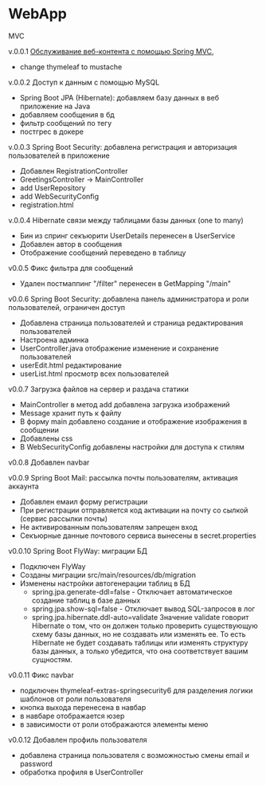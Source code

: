 # WebApp
MVC

v.0.0.1 [Обслуживание веб-контента с помощью Spring MVC](https://spring.io/guides/gs/serving-web-content/),

* change thymeleaf to mustache

v.0.0.2 Доступ к данным с помощью MySQL

* Spring Boot JPA (Hibernate): добавляем базу данных в веб приложение на Java
* добавляем сообщения в бд
* фильтр сообщений по тегу
* постгрес в докере

v.0.0.3 Spring Boot Security: добавлена регистрация и авторизация пользователей в приложение

* Добавлен RegistrationController
* GreetingsController -> MainController
* add UserRepository
* add WebSecurityConfig
* registration.html

v.0.0.4 Hibernate связи между таблицами базы данных (one to many)

* Бин из спринг секъюрити UserDetails перенесен в UserService
* Добавлен автор в сообщения
* Отображение сообщений переведено в таблицу

v0.0.5 Фикс фильтра для сообщений
* Удален постмаппинг "/filter" перенесен в GetMapping "/main"

v0.0.6 Spring Boot Security: добавлена панель администратора и роли пользователей, ограничен доступ
* Добавлена страница пользователей и страница редактирования пользователей
* Настроена админка
* UserController.java отображение изменение и сохранение пользователей
* userEdit.html редактирование
* userList.html просмотр всех пользователей

v0.0.7 Загрузка файлов на сервер и раздача статики
* MainController в метод add добавлена загрузка изображений
* Message хранит путь к файлу
* В форму main добавлено создание и отображение изображения в сообщении
* Добавлены css
* В WebSecurityConfig добавлены настройки для доступа к стилям

v0.0.8 Добавлен navbar

v0.0.9 Spring Boot Mail: рассылка почты пользователям, активация аккаунта
* Добавлен емаил форму регистрации
* При регистрации отправляется код активации на почту со сылкой (сервис рассылки почты)
* Не активированным пользователям запрещен вход
* Секъюрные данные почтового сервиса вынесены в secret.properties

v0.0.10 Spring Boot FlyWay: миграции БД
* Подключен FlyWay
* Созданы миграции src/main/resources/db/migration
* Изменены настройки автогенерации таблиц в БД 
  - spring.jpa.generate-ddl=false - Отключает автоматическое создание таблиц в базе данных
  - spring.jpa.show-sql=false - Отключает вывод SQL-запросов в лог
  - spring.jpa.hibernate.ddl-auto=validate Значение validate говорит Hibernate о том, что он должен только проверить существующую схему базы данных, но не создавать или изменять ее. То есть Hibernate не будет создавать таблицы или изменять структуру базы данных, а только убедится, что она соответствует вашим сущностям.

v0.0.11 Фикс navbar
* подключен thymeleaf-extras-springsecurity6 для разделения логики шаблонов от роли пользователя
* кнопка выхода перенесена в навбар
* в навбаре отображается юзер
* в зависимости от роли отображаются элементы меню

v0.0.12 Добавлен профиль пользователя
* добавлена страница пользователя с возможностью смены email и password
* обработка профиля в UserController

